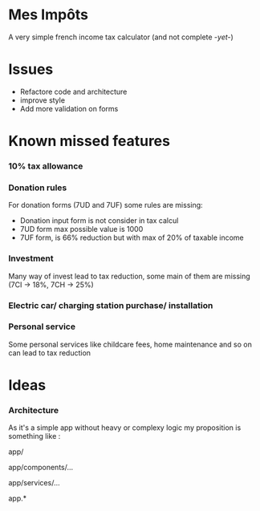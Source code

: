 # Mes Impôts

A very simple french income tax calculator (and not complete _-yet-_)

# Issues

- Refactore code and architecture
- improve style
- Add more validation on forms

# Known missed features

### 10% tax allowance

### Donation rules

For donation forms (7UD and 7UF) some rules are missing:

- Donation input form is not consider in tax calcul
- 7UD form max possible value is 1000
- 7UF form, is 66% reduction but with max of 20% of taxable income

### Investment

Many way of invest lead to tax reduction, some main of them are missing (7CI -> 18%, 7CH -> 25%)

### Electric car/ charging station purchase/ installation

### Personal service

Some personal services like childcare fees, home maintenance and so on can lead to tax reduction

# Ideas

### Architecture

As it's a simple app without heavy or complexy logic my proposition is something like :

app/

app/components/...

app/services/...

app.\*
